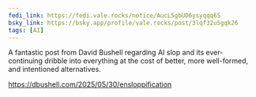```yaml
---
fedi_link: https://fedi.vale.rocks/notice/AucL5gbUD6ysyqqq6S
bsky_link: https://bsky.app/profile/vale.rocks/post/3lqf32u5gqk26
tags: [AI]
---
```


A fantastic post from David Bushell regarding AI slop and its ever-continuing dribble into everything at the cost of better, more well-formed, and intentioned alternatives.

<https://dbushell.com/2025/05/30/ensloppification>
